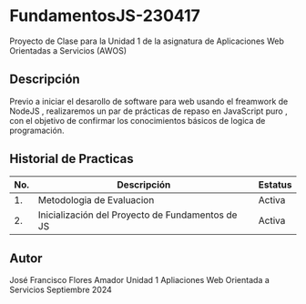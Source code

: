 # FundamentosJS-230417
Proyecto de Clase para la Unidad 1 de la asignatura de Aplicaciones Web Orientadas a Servicios (AWOS)

## Descripción 

Previo a iniciar el desarollo de software para web usando el freamwork de NodeJS , realizaremos
un par de prácticas de repaso en JavaScript puro , con el objetivo de confirmar los conocimientos
básicos de logica de programación.

## Historial de Practicas

|No.|Descripción|Estatus|
|--|--|--|
|1.|Metodologia de Evaluacion|Activa|
|2.|Inicialización del Proyecto de Fundamentos de JS|Activa|


## Autor
José Francisco Flores Amador
Unidad 1
Apliaciones Web Orientada a Servicios
Septiembre 2024